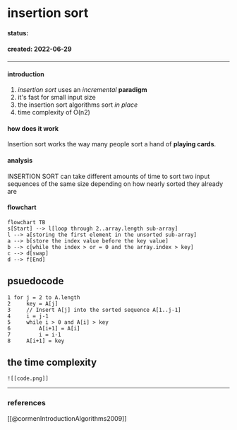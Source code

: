 #  insertion sort
#### status: 
#### created: 2022-06-29
---
#### introduction
1. *insertion sort*  uses an *incremental* **paradigm** 
2. it's fast for small input size
3. the insertion sort algorithms sort *in place*
4. time complexity of O(n2)

#### how does it work
 Insertion sort works the way many people sort a hand of **playing cards**.

#### analysis
INSERTION SORT can take different amounts of time to sort two input sequences of the same size depending on how nearly sorted they already are

#### flowchart 
```mermaid
flowchart TB
s[Start] --> l[loop through 2..array.length sub-array]
l --> a[storing the first element in the unsorted sub-array]
a --> b[store the index value before the key value]
b --> c[while the index > or = 0 and the array.index > key]
c --> d[swap]
d --> f[End]

```
## psuedocode
```
1 for j = 2 to A.length
2     key = A[j]
3     // Insert A[j] into the sorted sequence A[1..j-1]
4     i = j-1
5     while i > 0 and A[i] > key
6         A[i+1] = A[i]
7         i = i-1 
8     A[i+1] = key 
```

## the time complexity

	![[code.png]]






---
### references
[[@cormenIntroductionAlgorithms2009]]